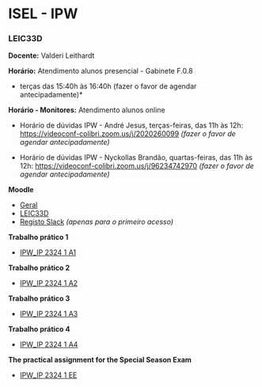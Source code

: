 # ISEL - IPW
### LEIC33D

**Docente:** Valderi Leithardt 

**Horário:** Atendimento alunos presencial - Gabinete F.0.8
- terças das 15:40h às 16:40h (fazer o favor de agendar antecipadamente)*

**Horário - Monitores:** Atendimento alunos online 
- Horário de dúvidas IPW - André Jesus, terças-feiras, das 11h às 12h: https://videoconf-colibri.zoom.us/j/2020260099 *(fazer o favor de agendar antecipadamente)*

- Horário de dúvidas IPW - Nyckollas Brandão, quartas-feiras, das 11h às 12h: https://videoconf-colibri.zoom.us/j/96234742970 *(fazer o favor de agendar antecipadamente)*

**Moodle**
- [Geral](https://2324moodle.isel.pt/course/view.php?id=7525)
- [LEIC33D](https://2324moodle.isel.pt/course/view.php?id=7579) 
- [Registo Slack](https://join.slack.com/t/iselleicipwpi-sdr2356/signup) *(apenas para o primeiro acesso)*


**Trabalho prático 1**
- [IPW_IP 2324 1 A1](https://github.com/isel-leic-ipw/2324i-IPW-LEIC31D/wiki/IPW_IP-2324-1-A1)

**Trabalho prático 2**
- [IPW_IP 2324 1 A2](https://github.com/isel-leic-ipw/2324i-IPW-LEIC31D/wiki/IPW_IP-2324-1-A2)

**Trabalho prático 3**
- [IPW_IP 2324 1 A3](https://github.com/isel-leic-ipw/2324i-IPW-LEIC31D/wiki/IPW_IP-2324-1-A3)

**Trabalho prático 4**
- [IPW_IP 2324 1 A4](https://github.com/isel-leic-ipw/2324i-IPW-LEIC31D/wiki/IPW_IP-2324-1-A4)

**The practical assignment for the Special Season Exam**
- [IPW_IP 2324 1 EE](https://github.com/isel-leic-ipw/2324i-IPW-LEIC31D/wiki/IPW_IP-2324-1-EE)